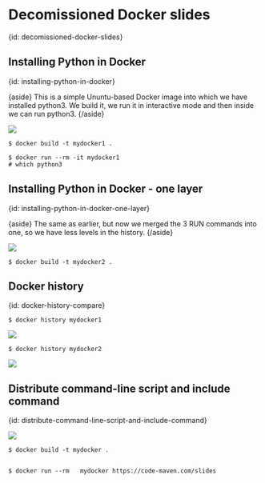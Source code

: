 # Decomissioned Docker slides
{id: decomissioned-docker-slides}

## Installing Python in Docker
{id: installing-python-in-docker}

{aside}
This is a simple Ununtu-based Docker image into which we have installed python3.
We build it, we run it in interactive mode and then inside we can run python3.
{/aside}

![](examples/old-python-1/Dockerfile)

```
$ docker build -t mydocker1 .
```

```
$ docker run --rm -it mydocker1
# which python3
```

## Installing Python in Docker - one layer
{id: installing-python-in-docker-one-layer}

{aside}
The same as earlier, but now we merged the 3 RUN commands into one, so we have less levels in the history.
{/aside}

![](examples/old-python-2/Dockerfile)

```
$ docker build -t mydocker2 .
```

## Docker history
{id: docker-history-compare}

```
$ docker history mydocker1
```

![](examples/dock/history_mydocker1.out)

```
$ docker history mydocker2
```
![](examples/dock/history_mydocker2.out)

## Distribute command-line script and include command
{id: distribute-command-line-script-and-include-command}

![](examples/old-python-5/Dockerfile)


```
$ docker build -t mydocker .


$ docker run --rm   mydocker https://code-maven.com/slides
```


